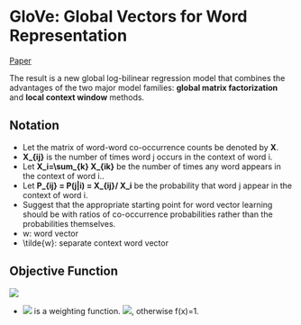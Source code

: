# GloVe: Global Vectors for Word Representation

[Paper](https://nlp.stanford.edu/pubs/glove.pdf)

The result is a new global log-bilinear regression model that combines the advantages of the two major model families: **global matrix factorization** and **local context window** methods.

## Notation
* Let the matrix of word-word co-occurrence counts be denoted by **X**. 
* **X_{ij}** is the number of times word j occurs in the context of word i. 
* Let **X_i=\sum_{k} X_{ik}** be the number of times any word appears in the context of word i..
* Let **P_{ij} = P(j|i) = X_{ij}/ X_i** be the probability that word j appear in the context of word i.
* Suggest that the appropriate starting point for word vector learning should be with ratios of co-occurrence probabilities rather than the probabilities themselves.
* w: word vector
* \tilde{w}: separate context word vector

## Objective Function
<img src="http://latex.codecogs.com/gif.latex?J=\sum_{i,j=1}^V f(X_{ij}) (w_i^T\tilde{w}_j + b_i+\tilde{d}_j - \logX_{ij})^2" border="0"/>

* <img src="http://latex.codecogs.com/gif.latex?f(X)" border="0"/> is a weighting function. <img src="http://latex.codecogs.com/gif.latex?f(x) = (x/x_{max})^{\alpha} \quad \text{if} \quad x< x_{max}" border="0"/>, otherwise f(x)=1.

